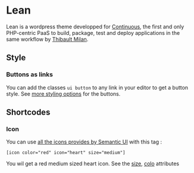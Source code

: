 # Lean

Lean is a wordpress theme developped for [Continuous](http://continuousphp.com), the first and only PHP-centric PaaS to build, package, test and deploy applications in the same workflow by [Thibault Milan](http://thibaultmilan.com).



## Style

### Buttons as links

You can add the classes `ui button` to any link in your editor to get a button style. See [more styling options](http://semantic-ui.com/elements/button.html) for the buttons.

## Shortcodes

### Icon

You can use [all the icons provides by Semantic UI](http://semantic-ui.com/elements/icon.html) with this tag :

`[icon color="red" icon="heart" size="medium"]`

You wil get a red medium sized heart icon. See the [size](http://semantic-ui.com/elements/icon.html#size), [colo](http://semantic-ui.com/elements/icon.html#color) attributes
